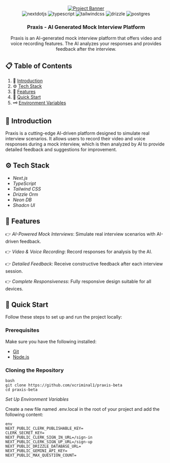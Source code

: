 <div align="center">
  <br />
    <a href="#" target="_blank">
      <img src="https://utfs.io/f/3db27ba7-05e6-499e-b1ba-005743a69fcd-prjuoy.png" alt="Project Banner">
    </a>
  <br />

  <div>
    <img src="https://img.shields.io/badge/-Next_JS-black?style=for-the-badge&logoColor=white&logo=nextdotjs&color=000000" alt="nextdotjs" />
    <img src="https://img.shields.io/badge/-TypeScript-black?style=for-the-badge&logoColor=white&logo=typescript&color=3178C6" alt="typescript" />
    <img src="https://img.shields.io/badge/-Tailwind_CSS-black?style=for-the-badge&logoColor=white&logo=tailwindcss&color=06B6D4" alt="tailwindcss" />
    <img src="https://img.shields.io/badge/-Drizzle-black?style=for-the-badge&logoColor=white&logo=drizzle" alt="drizzle" />
    <img src="https://img.shields.io/badge/-Postgres-black?style=for-the-badge&logoColor=white&logo=postgresql&color=336791" alt="postgres" />
  </div>

  <h3 align="center">Praxis - AI Generated Mock Interview Platform</h3>

  <div align="center">
    Praxis is an AI-generated mock interview platform that offers video and voice recording features. The AI analyzes your responses and provides feedback after the interview.
  </div>
</div>

## 📋 Table of Contents

1. 🤖 [Introduction](#introduction)
2. ⚙ [Tech Stack](#tech-stack)
3. 🔋 [Features](#features)
4. 🤸 [Quick Start](#quick-start)
5. 🗝 [Environment Variables](#environment-variables)

## 🤖 Introduction

Praxis is a cutting-edge AI-driven platform designed to simulate real interview scenarios. It allows users to record their video and voice responses during a mock interview, which is then analyzed by AI to provide detailed feedback and suggestions for improvement.

## ⚙ Tech Stack

- *Next.js*
- *TypeScript*
- *Tailwind CSS*
- *Drizzle Orm*
- *Neon DB*
- *Shadcn UI*

## 🔋 Features

👉 *AI-Powered Mock Interviews*: Simulate real interview scenarios with AI-driven feedback.

👉 *Video & Voice Recording*: Record responses for analysis by the AI.

👉 *Detailed Feedback*: Receive constructive feedback after each interview session.

👉 *Complete Responsiveness*: Fully responsive design suitable for all devices.

## 🤸 Quick Start

Follow these steps to set up and run the project locally:

### Prerequisites

Make sure you have the following installed:

- [Git](https://git-scm.com/)
- [Node.js](https://nodejs.org/en)

### Cloning the Repository
```
bash
git clone https://github.com/xcriminal1/praxis-beta
cd praxis-beta
```
*Set Up Environment Variables*

Create a new file named .env.local in the root of your project and add the following content:
```
env
NEXT_PUBLIC_CLERK_PUBLISHABLE_KEY=
CLERK_SECRET_KEY=
NEXT_PUBLIC_CLERK_SIGN_IN_URL=/sign-in
NEXT_PUBLIC_CLERK_SIGN_UP_URL=/sign-up
NEXT_PUBLIC_DRIZZLE_DATABASE_URL=
NEXT_PUBLIC_GEMINI_API_KEY=
NEXT_PUBLIC_MAX_QUESTION_COUNT=
```
